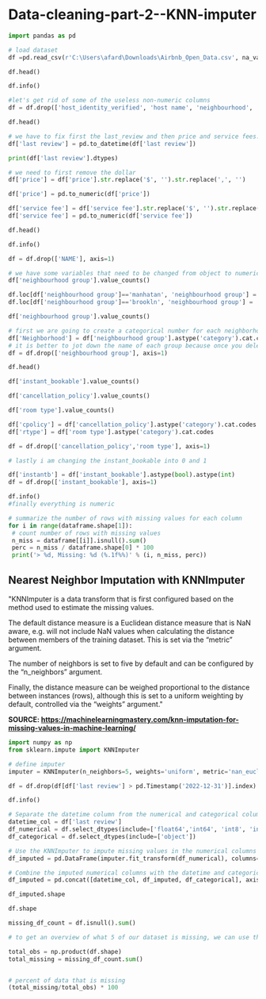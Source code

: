 # Data-cleaning-part-2--KNN-imputer
```python
import pandas as pd
```


```python
# load dataset
df =pd.read_csv(r'C:\Users\afard\Downloads\Airbnb_Open_Data.csv', na_values='?')
```


```python
df.head()
```


```python
df.info()
```


```python
#let's get rid of some of the useless non-numeric columns
df = df.drop(['host_identity_verified', 'host name', 'neighbourhood', 'country', 'country code', 'house_rules','license'], axis=1)

```


```python
df.head()
```


```python
# we have to fix first the last_review and then price and service fees. these are all object
df['last review'] = pd.to_datetime(df['last review'])
```


```python
print(df['last review'].dtypes)
```


```python
# we need to first remove the dollar
df['price'] = df['price'].str.replace('$', '').str.replace(',', '')
```


```python
df['price'] = pd.to_numeric(df['price'])
```


```python
df['service fee'] = df['service fee'].str.replace('$', '').str.replace(',', '')
df['service fee'] = pd.to_numeric(df['service fee'])
```


```python
df.head()
```


```python
df.info()
```


```python
df = df.drop(['NAME'], axis=1)
```


```python
# we have some variables that need to be changed from object to numeric such as binary variables
df['neighbourhood group'].value_counts()
```


```python
df.loc[df['neighbourhood group']=='manhatan', 'neighbourhood group'] = 'Manhattan'
df.loc[df['neighbourhood group']=='brookln', 'neighbourhood group'] = 'Brooklyn'
```


```python
df['neighbourhood group'].value_counts()
```


```python
# first we are going to create a categorical number for each neighborhood, create a new var and delet the old one
df['Neighborhood'] = df['neighbourhood group'].astype('category').cat.codes
# it is better to jot down the name of each group because once you delete the original value you won't have it anymore
df = df.drop(['neighbourhood group'], axis=1)
```


```python
df.head()
```


```python
df['instant_bookable'].value_counts()
```


```python
df['cancellation_policy'].value_counts()
```


```python
df['room type'].value_counts()
```


```python
df['cpolicy'] = df['cancellation_policy'].astype('category').cat.codes
df['rtype'] = df['room type'].astype('category').cat.codes
```


```python
df = df.drop(['cancellation_policy','room type'], axis=1)
```


```python
# lastly i am changing the instant_bookable into 0 and 1

df['instantb'] = df['instant_bookable'].astype(bool).astype(int)
df = df.drop(['instant_bookable'], axis=1)
```


```python
df.info()
#finally everything is numeric
```


```python
# summarize the number of rows with missing values for each column
for i in range(dataframe.shape[1]):
 # count number of rows with missing values
 n_miss = dataframe[[i]].isnull().sum()
 perc = n_miss / dataframe.shape[0] * 100
 print('> %d, Missing: %d (%.1f%%)' % (i, n_miss, perc))
```

## Nearest Neighbor Imputation with KNNImputer

"KNNImputer is a data transform that is first configured based on the method used to estimate the missing values.

The default distance measure is a Euclidean distance measure that is NaN aware, e.g. will not include NaN values when calculating the distance between members of the training dataset. This is set via the “metric” argument.

The number of neighbors is set to five by default and can be configured by the “n_neighbors” argument.

Finally, the distance measure can be weighed proportional to the distance between instances (rows), although this is set to a uniform weighting by default, controlled via the “weights” argument."

**SOURCE: https://machinelearningmastery.com/knn-imputation-for-missing-values-in-machine-learning/**


```python
import numpy as np
from sklearn.impute import KNNImputer
```


```python
# define imputer
imputer = KNNImputer(n_neighbors=5, weights='uniform', metric='nan_euclidean')
```


```python
df = df.drop(df[df['last review'] > pd.Timestamp('2022-12-31')].index)
```


```python
df.info()
```


```python
# Separate the datetime column from the numerical and categorical columns
datetime_col = df['last review']
df_numerical = df.select_dtypes(include=['float64','int64', 'int8', 'int32'])
df_categorical = df.select_dtypes(include=['object'])
```


```python
# Use the KNNImputer to impute missing values in the numerical columns
df_imputed = pd.DataFrame(imputer.fit_transform(df_numerical), columns=df_numerical.columns)
```


```python
# Combine the imputed numerical columns with the datetime and categorical columns
df_imputed = pd.concat([datetime_col, df_imputed, df_categorical], axis=1)
```


```python
df_imputed.shape
```


```python
df.shape
```


```python
missing_df_count = df.isnull().sum()
```


```python
# to get an overview of what 5 of our dataset is missing, we can use the following

total_obs = np.product(df.shape)
total_missing = missing_df_count.sum()


# percent of data that is missing
(total_missing/total_obs) * 100
```


```python

```

